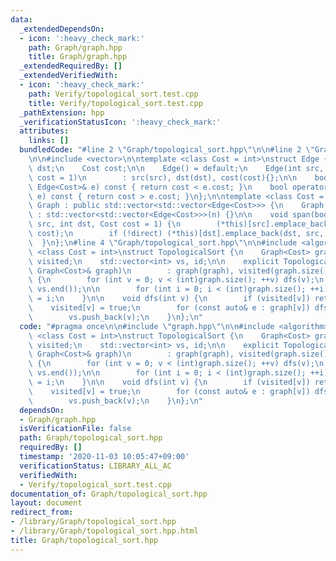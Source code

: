 ```yaml
---
data:
  _extendedDependsOn:
  - icon: ':heavy_check_mark:'
    path: Graph/graph.hpp
    title: Graph/graph.hpp
  _extendedRequiredBy: []
  _extendedVerifiedWith:
  - icon: ':heavy_check_mark:'
    path: Verify/topological_sort.test.cpp
    title: Verify/topological_sort.test.cpp
  _pathExtension: hpp
  _verificationStatusIcon: ':heavy_check_mark:'
  attributes:
    links: []
  bundledCode: "#line 2 \"Graph/topological_sort.hpp\"\n\n#line 2 \"Graph/graph.hpp\"\
    \n\n#include <vector>\n\ntemplate <class Cost = int>\nstruct Edge {\n    int src,\
    \ dst;\n    Cost cost;\n\n    Edge() = default;\n    Edge(int src, int dst, Cost\
    \ cost = 1)\n        : src(src), dst(dst), cost(cost){};\n\n    bool operator<(const\
    \ Edge<Cost>& e) const { return cost < e.cost; }\n    bool operator>(const Edge<Cost>&\
    \ e) const { return cost > e.cost; }\n};\n\ntemplate <class Cost = int>\nstruct\
    \ Graph : public std::vector<std::vector<Edge<Cost>>> {\n    Graph(int n = 0)\
    \ : std::vector<std::vector<Edge<Cost>>>(n) {}\n\n    void span(bool direct, int\
    \ src, int dst, Cost cost = 1) {\n        (*this)[src].emplace_back(src, dst,\
    \ cost);\n        if (!direct) (*this)[dst].emplace_back(dst, src, cost);\n  \
    \  }\n};\n#line 4 \"Graph/topological_sort.hpp\"\n\n#include <algorithm>\n\ntemplate\
    \ <class Cost = int>\nstruct TopologicalSort {\n    Graph<Cost> graph;\n    std::vector<bool>\
    \ visited;\n    std::vector<int> vs, id;\n\n    explicit TopologicalSort(const\
    \ Graph<Cost>& graph)\n        : graph(graph), visited(graph.size(), false), id(graph.size())\
    \ {\n        for (int v = 0; v < (int)graph.size(); ++v) dfs(v);\n        std::reverse(vs.begin(),\
    \ vs.end());\n\n        for (int i = 0; i < (int)graph.size(); ++i) id[vs[i]]\
    \ = i;\n    }\n\n    void dfs(int v) {\n        if (visited[v]) return;\n    \
    \    visited[v] = true;\n        for (const auto& e : graph[v]) dfs(e.dst);\n\
    \        vs.push_back(v);\n    }\n};\n"
  code: "#pragma once\n\n#include \"graph.hpp\"\n\n#include <algorithm>\n\ntemplate\
    \ <class Cost = int>\nstruct TopologicalSort {\n    Graph<Cost> graph;\n    std::vector<bool>\
    \ visited;\n    std::vector<int> vs, id;\n\n    explicit TopologicalSort(const\
    \ Graph<Cost>& graph)\n        : graph(graph), visited(graph.size(), false), id(graph.size())\
    \ {\n        for (int v = 0; v < (int)graph.size(); ++v) dfs(v);\n        std::reverse(vs.begin(),\
    \ vs.end());\n\n        for (int i = 0; i < (int)graph.size(); ++i) id[vs[i]]\
    \ = i;\n    }\n\n    void dfs(int v) {\n        if (visited[v]) return;\n    \
    \    visited[v] = true;\n        for (const auto& e : graph[v]) dfs(e.dst);\n\
    \        vs.push_back(v);\n    }\n};\n"
  dependsOn:
  - Graph/graph.hpp
  isVerificationFile: false
  path: Graph/topological_sort.hpp
  requiredBy: []
  timestamp: '2020-11-03 10:05:47+09:00'
  verificationStatus: LIBRARY_ALL_AC
  verifiedWith:
  - Verify/topological_sort.test.cpp
documentation_of: Graph/topological_sort.hpp
layout: document
redirect_from:
- /library/Graph/topological_sort.hpp
- /library/Graph/topological_sort.hpp.html
title: Graph/topological_sort.hpp
---
```

